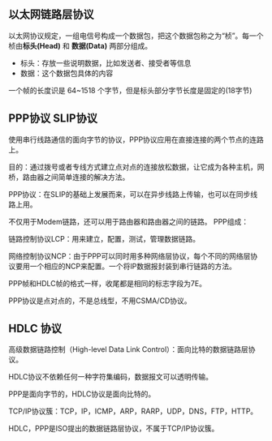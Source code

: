 ## 以太网链路层协议
以太网协议规定，一组电信号构成一个数据包，把这个数据包称之为“桢”。每一个桢由**标头(Head)** 和 **数据(Data)** 两部分组成。

- 标头：存放一些说明数据，比如发送者、接受者等信息
- 数据：这个数据包具体的内容

一个帧的长度识是 64~1518 个字节，但是标头部分字节长度是固定的(18字节)

## PPP协议 SLIP协议
使用串行线路通信的面向字节的协议，PPP协议应用在直接连接的两个节点的连路上。

目的：通过拨号或者专线方式建立点对点的连接放松数据，让它成为各种主机，网桥，路由器之间简单连接的解决方法。

PPP协议：在SLIP的基础上发展而来，可以在异步线路上传输，也可以在同步线路上用。

不仅用于Modem链路，还可以用于路由器和路由器之间的链路。
PPP组成：

链路控制协议LCP：用来建立，配置，测试，管理数据链路。

网络控制协议NCP：由于PPP可以同时用多种网络层协议，每个不同的网络层协议要用一个相应的NCP来配置。一个将IP数据报封装到串行链路的方法。

PPP帧和HDLC帧的格式一样，收尾都是相同的标志字段为7E。

PPP协议是点对点的，不是总线型，不用CSMA/CD协议。

## HDLC 协议
高级数据链路控制（High-level Data Link Control）：面向比特的数据链路层协议。

HDLC协议不依赖任何一种字符集编码，数据报文可以透明传输。

PPP是面向字节的，HDLC协议是面向比特的。

TCP/IP协议簇：TCP，IP，ICMP，ARP，RARP，UDP，DNS，FTP，HTTP。

HDLC，PPP是ISO提出的数据链路层协议，不属于TCP/IP协议簇。